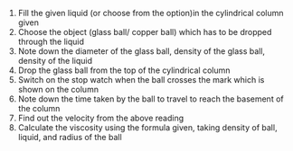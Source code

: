 1. Fill the given liquid (or choose from the option)in the cylindrical column given
2. Choose the object (glass ball/ copper ball) which has to be dropped through the liquid
3. Note down the diameter of the glass ball, density of the glass ball, density of the liquid
4. Drop the glass ball from the top of the cylindrical column
5. Switch on the stop watch when the ball crosses the mark which is shown on the column
6. Note down the time taken by the ball to travel to reach the basement of the column
7. Find out the velocity from the above reading
8. Calculate the viscosity using the formula given, taking density of ball, liquid, and radius of the ball

